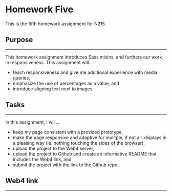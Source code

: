 # Homework Five

This is the fifth homework assignment for N215.

## Purpose

---

This homework assignment introduces Sass mixins, and furthers our work in responsiveness. This assignment will...

- teach responsiveness and give me additional experience with media queries,
- emphasize the use of percentages as a value, and
- introduce aligning text next to images.

## Tasks

---

In this assignment, I will...

- keep my page consistent with a provided prototype,
- make the page responsive and adaptive for mulitple, if not all, displays in a pleasing way (ie. nothing touching the sides of the browser),
- upload the project to the Web4 server,
- upload the project to Github and create an informative README that includes the Web4 link, and
- submit the project with the link to the Github repo.

## Web4 link

---
